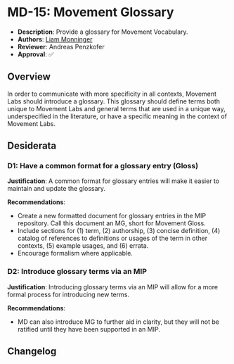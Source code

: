 # MD-15: Movement Glossary

- **Description**: Provide a glossary for Movement Vocabulary.
- **Authors**: [Liam Monninger](mailto:liam@movementlabs.xyz)
- **Reviewer**: Andreas Penzkofer
- **Approval**: :white_check_mark:

## Overview

In order to communicate with more specificity in all contexts, Movement Labs should introduce a glossary. This glossary should define terms both unique to Movement Labs and general terms that are used in a unique way, underspecified in the literature, or have a specific meaning in the context of Movement Labs.

## Desiderata

### D1: Have a common format for a glossary entry (Gloss)

**Justification**: A common format for glossary entries will make it easier to maintain and update the glossary.

**Recommendations**:

- Create a new formatted document for glossary entries in the MIP repository. Call this document an MG, short for Movement Gloss.
- Include sections for (1) term, (2) authorship, (3) concise definition, (4) catalog of references to definitions or usages of the term in other contexts, (5) example usages, and (6) errata.
- Encourage formalism where applicable.

### D2: Introduce glossary terms via an MIP

**Justification**: Introducing glossary terms via an MIP will allow for a more formal process for introducing new terms.

**Recommendations**:

- MD can also introduce MG to further aid in clarity, but they will not be ratified until they have been supported in an MIP.

## Changelog

